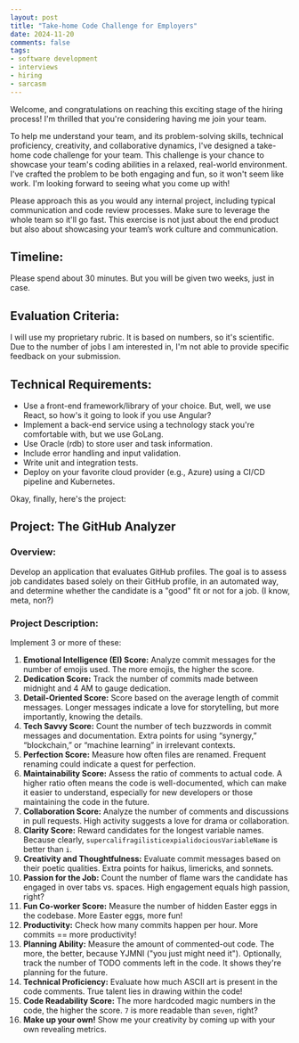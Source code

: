 ```yaml
---
layout: post
title: "Take-home Code Challenge for Employers"
date: 2024-11-20
comments: false
tags:
- software development
- interviews
- hiring
- sarcasm
---
```

Welcome, and congratulations on reaching this exciting stage of the hiring process! I'm thrilled that you're considering having me join your team. 

To help me understand your team, and its problem-solving skills, technical proficiency, creativity, and collaborative dynamics, I've designed a take-home code challenge for your team.
This challenge is your chance to showcase your team's coding abilities in a relaxed, real-world environment. I've crafted the problem to be both engaging and fun, so it won't seem like work. I'm looking forward to seeing what you come up with!

Please approach this as you would any internal project, including typical communication and code review processes. Make sure to leverage the whole team so it'll go fast. This exercise is not just about the end product but also about showcasing your team’s work culture and communication.

## Timeline:

Please spend about 30 minutes. But you will be given two weeks, just in case.

## Evaluation Criteria:

I will use my proprietary rubric. It is based on numbers, so it's scientific. Due to the number of jobs I am interested in, I'm not able to provide specific feedback on your submission.

## Technical Requirements:

- Use a front-end framework/library of your choice. But, well, we use React, so how's it going to look if you use Angular?
- Implement a back-end service using a technology stack you're comfortable with, but we use GoLang.
- Use Oracle (rdb) to store user and task information.
- Include error handling and input validation.
- Write unit and integration tests.
- Deploy on your favorite cloud provider (e.g., Azure) using a CI/CD pipeline and Kubernetes.

Okay, finally, here's the project:

## Project: The GitHub Analyzer

### Overview:
Develop an application that evaluates GitHub profiles. The goal is to assess job candidates based solely on their GitHub profile, in an automated way, and determine whether the candidate is a "good" fit or not for a job. (I know, meta, non?)

### Project Description:

Implement 3 or more of these:

1. **Emotional Intelligence (EI) Score:** Analyze commit messages for the number of emojis used. The more emojis, the higher the score.
2. **Dedication Score:** Track the number of commits made between midnight and 4 AM to gauge dedication.
3. **Detail-Oriented Score:** Score based on the average length of commit messages. Longer messages indicate a love for storytelling, but more importantly, knowing the details.
4. **Tech Savvy Score:** Count the number of tech buzzwords in commit messages and documentation. Extra points for using “synergy,” “blockchain,” or “machine learning” in irrelevant contexts.
5. **Perfection Score:** Measure how often files are renamed. Frequent renaming could indicate a quest for perfection.
6. **Maintainability Score:** Assess the ratio of comments to actual code. A higher ratio often means the code is well-documented, which can make it easier to understand, especially for new developers or those maintaining the code in the future.
7. **Collaboration Score:** Analyze the number of comments and discussions in pull requests. High activity suggests a love for drama or collaboration.
8. **Clarity Score:** Reward candidates for the longest variable names. Because clearly, `supercalifragilisticexpialidociousVariableName` is better than `i`.
9. **Creativity and Thoughtfulness:** Evaluate commit messages based on their poetic qualities. Extra points for haikus, limericks, and sonnets.
10. **Passion for the Job:** Count the number of flame wars the candidate has engaged in over tabs vs. spaces. High engagement equals high passion, right?
11. **Fun Co-worker Score:** Measure the number of hidden Easter eggs in the codebase. More Easter eggs, more fun!
12. **Productivity:** Check how many commits happen per hour. More commits == more productivity!
13. **Planning Ability:** Measure the amount of commented-out code. The more, the better, because YJMNI ("you just might need it"). Optionally, track the number of TODO comments left in the code. It shows they're planning for the future.
15. **Technical Proficiency:** Evaluate how much ASCII art is present in the code comments. True talent lies in drawing within the code!
16. **Code Readability Score:** The more hardcoded magic numbers in the code, the higher the score. `7` is more readable than `seven`, right?
17. **Make up your own!** Show me your creativity by coming up with your own revealing metrics.

